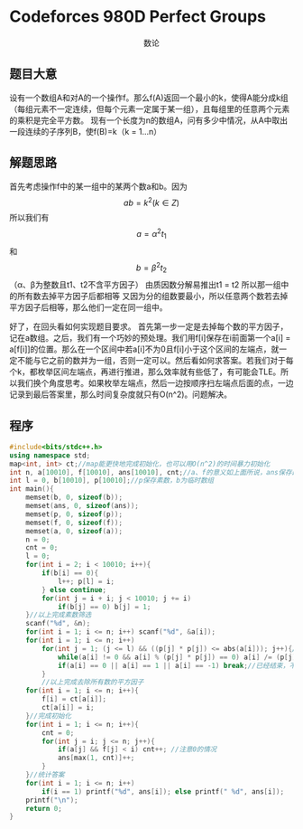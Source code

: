 # Codeforces 980D Perfect Groups

<center>数论</center>

## 题目大意

设有一个数组A和对A的一个操作f。那么f(A)返回一个最小的k，使得A能分成k组（每组元素不一定连续，但每个元素一定属于某一组），且每组里的任意两个元素的乘积是完全平方数。
现有一个长度为n的数组A，问有多少中情况，从A中取出一段连续的子序列B，使f(B)=k（k = 1...n）
## 解题思路

首先考虑操作f中的某一组中的某两个数a和b。因为$$ab = k^2(k \in Z)$$所以我们有$$a = \alpha^2t_1$$和$$b=\beta^2t_2$$（α、β为整数且t1、t2不含平方因子）
由质因数分解易推出t1 = t2
所以那一组中的所有数去掉平方因子后都相等
又因为分的组数要最小，所以任意两个数若去掉平方因子后相等，那么他们一定在同一组中。

好了，在回头看如何实现题目要求。
首先第一步一定是去掉每个数的平方因子，记在a数组。之后，我们有一个巧妙的预处理。我们用f[i]保存在i前面第一个a[i] = a[f[i]]的位置。那么在一个区间中若a[i]不为0且f[i]小于这个区间的左端点，就一定不能与它之前的数并为一组，否则一定可以。然后看如何求答案。若我们对于每个k，都枚举区间左端点，再进行推进，那么效率就有些低了，有可能会TLE。所以我们换个角度思考。如果枚举左端点，然后一边按顺序扫左端点后面的点，一边记录到最后答案里，那么时间复杂度就只有O(n^2)。问题解决。

## 程序

```C++
#include<bits/stdc++.h>
using namespace std;
map<int, int> ct;//map能更快地完成初始化，也可以用O(n^2)的时间暴力初始化
int n, a[10010], f[10010], ans[10010], cnt;//a、f的意义如上面所说，ans保存最终答案
int l = 0, b[10010], p[10010];//p保存素数，b为临时数组
int main(){
	memset(b, 0, sizeof(b));
	memset(ans, 0, sizeof(ans));
	memset(p, 0, sizeof(p));
	memset(f, 0, sizeof(f));
	memset(a, 0, sizeof(a));
	n = 0;
	cnt = 0;
	l = 0;
	for(int i = 2; i < 10010; i++){
		if(b[i] == 0){
			l++; p[l] = i;
		} else continue;
		for(int j = i + i; j < 10010; j += i)
			if(b[j] == 0) b[j] = 1;
	}//以上完成素数筛选
	scanf("%d", &n);
	for(int i = 1; i <= n; i++) scanf("%d", &a[i]);
	for(int i = 1; i <= n; i++)
		for(int j = 1; (j <= l) && ((p[j] * p[j]) <= abs(a[i])); j++){//小心有负数
			while(a[i] != 0 && a[i] % (p[j] * p[j]) == 0) a[i] /= (p[j] * p[j]);
			if(a[i] == 0 || a[i] == 1 || a[i] == -1) break;//已经结束，不如退出
		}
		//以上完成去除所有数的平方因子
	for(int i = 1; i <= n; i++){
		f[i] = ct[a[i]];
		ct[a[i]] = i;
	}//完成初始化
	for(int i = 1; i <= n; i++){
		cnt = 0;
		for(int j = i; j <= n; j++){
			if(a[j] && f[j] < i) cnt++; //注意0的情况
			ans[max(1, cnt)]++;
		}
	}//统计答案
	for(int i = 1; i <= n; i++) 
		if(i == 1) printf("%d", ans[i]); else printf(" %d", ans[i]);
	printf("\n");
	return 0;
}
```